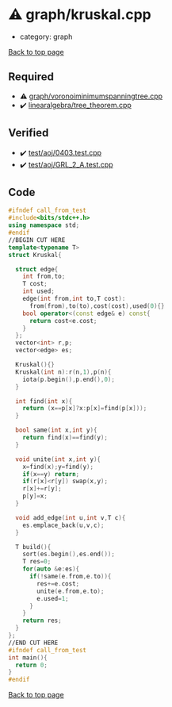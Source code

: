 <!-- mathjax config similar to math.stackexchange -->
<script type="text/javascript" async
  src="https://cdnjs.cloudflare.com/ajax/libs/mathjax/2.7.5/MathJax.js?config=TeX-MML-AM_CHTML">
</script>
<script type="text/x-mathjax-config">
  MathJax.Hub.Config({
    TeX: { equationNumbers: { autoNumber: "AMS" }},
    tex2jax: {
      inlineMath: [ ['$','$'] ],
      processEscapes: true
    },
    "HTML-CSS": { matchFontHeight: false },
    displayAlign: "left",
    displayIndent: "2em"
  });
</script>

<script type="text/javascript" src="https://cdnjs.cloudflare.com/ajax/libs/jquery/3.4.1/jquery.min.js"></script>
<script src="https://cdn.jsdelivr.net/npm/jquery-balloon-js@1.1.2/jquery.balloon.min.js" integrity="sha256-ZEYs9VrgAeNuPvs15E39OsyOJaIkXEEt10fzxJ20+2I=" crossorigin="anonymous"></script>
<script type="text/javascript" src="../../assets/js/copy-button.js"></script>
<link rel="stylesheet" href="../../assets/css/copy-button.css" />


# :warning: graph/kruskal.cpp
* category: graph


[Back to top page](../../index.html)



## Required
* :warning: [graph/voronoiminimumspanningtree.cpp](voronoiminimumspanningtree.cpp.html)
* :heavy_check_mark: [linearalgebra/tree_theorem.cpp](../linearalgebra/tree_theorem.cpp.html)


## Verified
* :heavy_check_mark: [test/aoj/0403.test.cpp](../../verify/test/aoj/0403.test.cpp.html)
* :heavy_check_mark: [test/aoj/GRL_2_A.test.cpp](../../verify/test/aoj/GRL_2_A.test.cpp.html)


## Code
```cpp
#ifndef call_from_test
#include<bits/stdc++.h>
using namespace std;
#endif
//BEGIN CUT HERE
template<typename T>
struct Kruskal{

  struct edge{
    int from,to;
    T cost;
    int used;
    edge(int from,int to,T cost):
      from(from),to(to),cost(cost),used(0){}
    bool operator<(const edge& e) const{
      return cost<e.cost;
    }
  };
  vector<int> r,p;
  vector<edge> es;

  Kruskal(){}
  Kruskal(int n):r(n,1),p(n){
    iota(p.begin(),p.end(),0);
  }

  int find(int x){
    return (x==p[x]?x:p[x]=find(p[x]));
  }

  bool same(int x,int y){
    return find(x)==find(y);
  }

  void unite(int x,int y){
    x=find(x);y=find(y);
    if(x==y) return;
    if(r[x]<r[y]) swap(x,y);
    r[x]+=r[y];
    p[y]=x;
  }

  void add_edge(int u,int v,T c){
    es.emplace_back(u,v,c);
  }

  T build(){
    sort(es.begin(),es.end());
    T res=0;
    for(auto &e:es){
      if(!same(e.from,e.to)){
        res+=e.cost;
        unite(e.from,e.to);
        e.used=1;
      }
    }
    return res;
  }
};
//END CUT HERE
#ifndef call_from_test
int main(){
  return 0;
}
#endif

```

[Back to top page](../../index.html)

